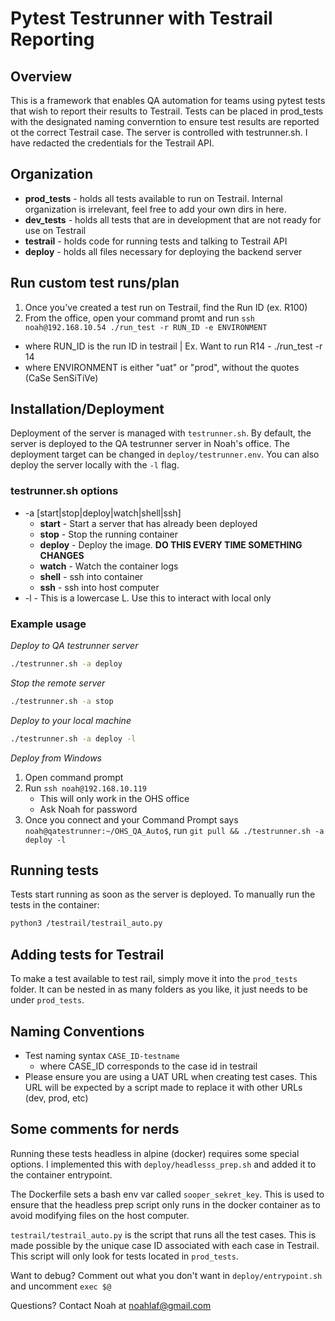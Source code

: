 # Pytest Testrunner with Testrail Reporting

## Overview
This is a framework that enables QA automation for teams using pytest tests that wish to report their results to Testrail. Tests can be placed in prod_tests with the designated naming converntion to ensure test results are reported ot the correct Testrail case. The server is controlled with testrunner.sh. I have redacted the credentials for the Testrail API.

## Organization

* **prod_tests** - holds all tests available to run on Testrail. Internal organization is irrelevant, feel free to add your own dirs in here.
* **dev_tests**  - holds all tests that are in development that are not ready for use on Testrail
* **testrail**   - holds code for running tests and talking to Testrail API
* **deploy**     - holds all files necessary for deploying the backend server

## Run custom test runs/plan
1. Once you've created a test run on Testrail, find the Run ID (ex. R100)
2. From the office, open your command promt and run ```ssh noah@192.168.10.54 ./run_test -r RUN_ID -e ENVIRONMENT```
* where RUN_ID is the run ID in testrail | Ex. Want to run R14 - ./run_test -r 14
* where ENVIRONMENT is either "uat" or "prod", without the quotes (CaSe SenSiTiVe)

## Installation/Deployment
Deployment of the server is managed with ```testrunner.sh```. By default, the server is deployed to the QA testrunner server in Noah's office. The deployment target can be changed in ```deploy/testrunner.env```. You can also deploy the server locally with the ```-l``` flag. 

### testrunner.sh options
* -a [start|stop|deploy|watch|shell|ssh]
  * **start** - Start a server that has already been deployed
  * **stop** - Stop the running container
  * **deploy** - Deploy the image. **DO THIS EVERY TIME SOMETHING CHANGES**
  * **watch** - Watch the container logs
  * **shell** - ssh into container
  * **ssh** - ssh into host computer
* -l - This is a lowercase L. Use this to interact with local only
### Example usage
*Deploy to QA testrunner server*
```bash
./testrunner.sh -a deploy
```
*Stop the remote server*
```bash
./testrunner.sh -a stop
```
*Deploy to your local machine*
```bash
./testrunner.sh -a deploy -l
```
*Deploy from Windows*
1. Open command prompt
2. Run ```ssh noah@192.168.10.119```
   * This will only work in the OHS office
   * Ask Noah for password
3. Once you connect and your Command Prompt says ```noah@qatestrunner:~/OHS_QA_Auto$```, run ```git pull && ./testrunner.sh -a deploy -l```
## Running tests
Tests start running as soon as the server is deployed. To manually run the tests in the container:
```bash
python3 /testrail/testrail_auto.py
```
## Adding tests for Testrail
To make a test available to test rail, simply move it into the ```prod_tests``` folder. It can be nested in as many folders as you like, it just needs to be under ```prod_tests```.
## Naming Conventions

* Test naming syntax ```CASE_ID-testname```
  * where CASE_ID corresponds to the case id in testrail
* Please ensure you are using a UAT URL when creating test cases. This URL will be expected by a script made to replace it with other URLs (dev, prod, etc)

## Some comments for nerds
Running these tests headless in alpine (docker) requires some special options. I implemented this with ```deploy/headlesss_prep.sh``` and added it to the container entrypoint.  
 
The Dockerfile sets a bash env var called ```sooper_sekret_key```. This is used to ensure that the headless prep script only runs in the docker container as to avoid modifying files on the host computer.

```testrail/testrail_auto.py``` is the script that runs all the test cases. This is made possible by the unique case ID associated with each case in Testrail. This script will only look for tests located in ```prod_tests```.

Want to debug? Comment out what you don't want in ```deploy/entrypoint.sh``` and uncomment ```exec $@```

Questions? Contact Noah at noahlaf@gmail.com
